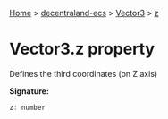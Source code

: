 [Home](./index) &gt; [decentraland-ecs](./decentraland-ecs.md) &gt; [Vector3](./decentraland-ecs.vector3.md) &gt; [z](./decentraland-ecs.vector3.z.md)

# Vector3.z property

Defines the third coordinates (on Z axis)

**Signature:**
```javascript
z: number
```
